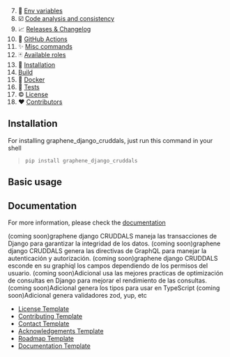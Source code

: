 7. 🌿 [Env variables](#env-variables)
8. ☑️ [Code analysis and consistency](#code-analysis-and-consistency)
9. 📈 [Releases & Changelog](#versions)
10. 🐙 [GitHub Actions](#github-actions)
11. ✨ [Misc commands](#misc-commands)
2. 🃏 [Available roles](#available-roles)
3. 🔨 [Installation](#installation)
4.  [Build](#build)
5. 🐳 [Docker](#docker)
6. 💯 [Tests](#tests)
12. ©️ [License](#license)
13. ❤️ [Contributors](#contributors)


## Installation

For installing graphene_django_cruddals, just run this command in your shell

> `pip install graphene_django_cruddals`

## Basic usage



## Documentation

For more information, please check the [documentation](https://graphene-django-cruddals.readthedocs.io/en/latest/)

(coming soon)graphene django CRUDDALS maneja las transacciones de Django para garantizar la integridad de los datos.
(coming soon)graphene django CRUDDALS genera las directivas de GraphQL para manejar la autenticación y autorización.
(coming soon)graphene django CRUDDALS esconde en su graphiql los campos dependiendo de los permisos del usuario.
(coming soon)Adicional usa las mejores practicas de optimización de consultas en Django para mejorar el rendimiento de las consultas.
(coming soon)Adicional genera los tipos para usar en TypeScript
(coming soon)Adicional genera validadores zod, yup, etc



- [License Template]()
- [Contributing Template]()
- [Contact Template]()
- [Acknowledgements Template]()
- [Roadmap Template]()
- [Documentation Template]()
